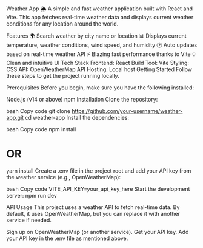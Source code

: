 Weather App 🌦️
A simple and fast weather application built with React and Vite. This app fetches real-time weather data and displays current weather conditions for any location around the world.

Features
🌍 Search weather by city name or location
📊 Displays current temperature, weather conditions, wind speed, and humidity
🕑 Auto updates based on real-time weather API
⚡️ Blazing fast performance thanks to Vite
💡 Clean and intuitive UI
Tech Stack
Frontend: React
Build Tool: Vite
Styling: CSS
API: OpenWeatherMap API 
Hosting: Local host
Getting Started
Follow these steps to get the project running locally.

Prerequisites
Before you begin, make sure you have the following installed:

Node.js (v14 or above)
npm 
Installation
Clone the repository:

bash
Copy code
git clone https://github.com/your-username/weather-app.git
cd weather-app
Install the dependencies:

bash
Copy code
npm install
# OR
yarn install
Create a .env file in the project root and add your API key from the weather service (e.g., OpenWeatherMap):

bash
Copy code
VITE_API_KEY=your_api_key_here
Start the development server:
npm run dev

API Usage
This project uses a weather API to fetch real-time data. By default, it uses OpenWeatherMap, but you can replace it with another service if needed.

Sign up on OpenWeatherMap (or another service).
Get your API key.
Add your API key in the .env file as mentioned above.

